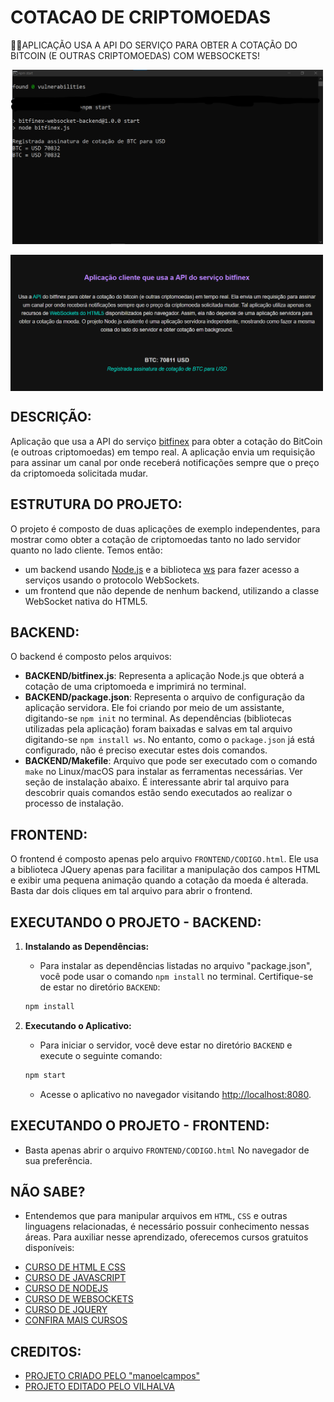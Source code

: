 # COTACAO DE CRIPTOMOEDAS
👨‍🏫APLICAÇÃO USA A API DO SERVIÇO PARA OBTER A COTAÇÃO DO BITCOIN (E OUTRAS CRIPTOMOEDAS) COM WEBSOCKETS!

<img src="./IMAGENS/FOTO_1.png" align="center" width="500"> <br>  
<img src="./IMAGENS/FOTO_2.png" align="center" width="500"> <br>  

## DESCRIÇÃO:
Aplicação que usa a API do serviço [bitfinex](https://docs.bitfinex.com/reference/ws-public-ticker) para obter a cotação do BitCoin (e outroas criptomoedas) em tempo real. A aplicação envia um requisição para assinar um canal por onde receberá notificações sempre que o preço da criptomoeda solicitada mudar.

## ESTRUTURA DO PROJETO:
O projeto é composto de duas aplicações de exemplo independentes, para mostrar como obter a cotação de criptomoedas tanto no lado servidor quanto no lado cliente. Temos então:

- um backend usando [Node.js](http://nodejs.org) e a biblioteca [ws](https://www.npmjs.com/package/ws) para fazer acesso a serviços usando o protocolo WebSockets.
- um frontend que não depende de nenhum backend, utilizando a classe WebSocket nativa do HTML5.

## BACKEND:
O backend é composto pelos arquivos:
- **BACKEND/bitfinex.js**: Representa a aplicação Node.js que obterá a cotação de uma criptomoeda e imprimirá no terminal.
- **BACKEND/package.json**: Representa o arquivo de configuração da aplicação servidora. Ele foi criando por meio de um assistante, digitando-se `npm init` no terminal. As dependências (bibliotecas utilizadas pela aplicação) foram baixadas e salvas em tal arquivo digitando-se `npm install ws`. No entanto, como o `package.json` já está configurado, não é preciso executar estes dois comandos.
- **BACKEND/Makefile**: Arquivo que pode ser executado com o comando `make` no Linux/macOS para instalar as ferramentas necessárias. Ver seção de instalação abaixo. É interessante abrir tal arquivo para descobrir quais comandos estão sendo executados ao realizar o processo de instalação.

## FRONTEND:
O frontend é composto apenas pelo arquivo `FRONTEND/CODIGO.html`. Ele usa a biblioteca JQuery apenas para facilitar a manipulação dos campos HTML e exibir uma pequena animação quando a cotação da moeda é alterada. Basta dar dois cliques em tal arquivo para abrir o frontend.

## EXECUTANDO O PROJETO - BACKEND:
1. **Instalando as Dependências:**
   - Para instalar as dependências listadas no arquivo "package.json", você pode usar o comando `npm install` no terminal. Certifique-se de estar no diretório `BACKEND`:
   ```bash
   npm install
   ```

2. **Executando o Aplicativo:**
   - Para iniciar o servidor, você deve estar no diretório `BACKEND` e execute o seguinte comando:
   ```bash
   npm start
   ```

   - Acesse o aplicativo no navegador visitando [http://localhost:8080](http://localhost:8080).

## EXECUTANDO O PROJETO - FRONTEND:
   - Basta apenas abrir o arquivo `FRONTEND/CODIGO.html` No navegador de sua preferência.

## NÃO SABE?
- Entendemos que para manipular arquivos em `HTML`, `CSS` e outras linguagens relacionadas, é necessário possuir conhecimento nessas áreas. Para auxiliar nesse aprendizado, oferecemos cursos gratuitos disponíveis:
* [CURSO DE HTML E CSS](https://github.com/VILHALVA/CURSO-DE-HTML-E-CSS)
* [CURSO DE JAVASCRIPT](https://github.com/VILHALVA/CURSO-DE-JAVASCRIPT)
* [CURSO DE NODEJS](https://github.com/VILHALVA/CURSO-DE-NODEJS)
* [CURSO DE WEBSOCKETS](https://github.com/VILHALVA/CURSO-DE-WEBSOCKETS)
* [CURSO DE JQUERY](https://github.com/VILHALVA/CURSO-DE-JQUERY)
* [CONFIRA MAIS CURSOS](https://github.com/VILHALVA?tab=repositories&q=+topic:CURSO)

## CREDITOS:
- [PROJETO CRIADO PELO "manoelcampos"](https://github.com/manoelcampos/sd-websockets)
- [PROJETO EDITADO PELO VILHALVA](https://github.com/VILHALVA)





